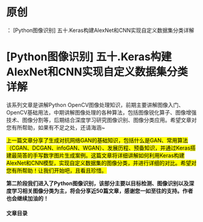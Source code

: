 # 原创
：  [Python图像识别] 五十.Keras构建AlexNet和CNN实现自定义数据集分类详解

# [Python图像识别] 五十.Keras构建AlexNet和CNN实现自定义数据集分类详解

该系列文章是讲解Python OpenCV图像处理知识，前期主要讲解图像入门、OpenCV基础用法，中期讲解图像处理的各种算法，包括图像锐化算子、图像增强技术、图像分割等，后期结合深度学习研究图像识别、图像分类应用。希望文章对您有所帮助，如果有不足之处，还请海涵~

<mark>上一篇文章分享了生成对抗网络GAN的基础知识，包括什么是GAN、常用算法（CGAN、DCGAN、infoGAN、WGAN）、发展历程、预备知识，并通过Keras搭建最简答的手写数字图片生成案例。这篇文章将详细讲解如何利用Keras构建AlexNet和CNN模型，实现自定义数据集的图像分类，并进行详细的对比。希望对您有所帮助！让我们开始吧，且看且珍惜。</mark>

**第二阶段我们进入了Python图像识别，该部分主要以目标检测、图像识别以及深度学习相关图像分类为主，将会分享近50篇文章，感谢您一如至往的支持。作者也会继续加油的！**

#### 文章目录
